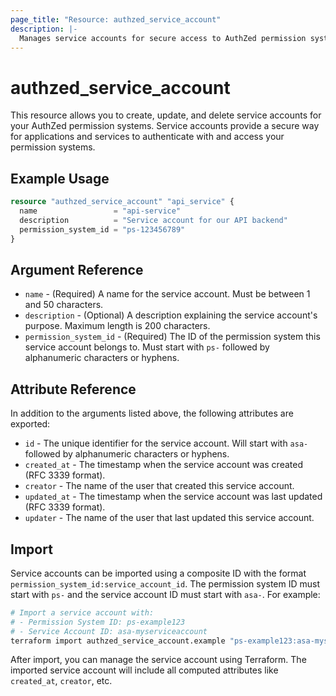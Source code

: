 ```yaml
---
page_title: "Resource: authzed_service_account"
description: |-
  Manages service accounts for secure access to AuthZed permission systems.
---
```


# authzed_service_account

This resource allows you to create, update, and delete service accounts for your AuthZed permission systems. Service accounts provide a secure way for applications and services to authenticate with and access your permission systems.

## Example Usage

```terraform
resource "authzed_service_account" "api_service" {
  name                 = "api-service"
  description          = "Service account for our API backend"
  permission_system_id = "ps-123456789"
}
```

## Argument Reference

* `name` - (Required) A name for the service account. Must be between 1 and 50 characters.
* `description` - (Optional) A description explaining the service account's purpose. Maximum length is 200 characters.
* `permission_system_id` - (Required) The ID of the permission system this service account belongs to. Must start with `ps-` followed by alphanumeric characters or hyphens.

## Attribute Reference

In addition to the arguments listed above, the following attributes are exported:

* `id` - The unique identifier for the service account. Will start with `asa-` followed by alphanumeric characters or hyphens.
* `created_at` - The timestamp when the service account was created (RFC 3339 format).
* `creator` - The name of the user that created this service account.
* `updated_at` - The timestamp when the service account was last updated (RFC 3339 format).
* `updater` - The name of the user that last updated this service account.

## Import

Service accounts can be imported using a composite ID with the format `permission_system_id:service_account_id`. The permission system ID must start with `ps-` and the service account ID must start with `asa-`. For example:

```bash
# Import a service account with:
# - Permission System ID: ps-example123
# - Service Account ID: asa-myserviceaccount
terraform import authzed_service_account.example "ps-example123:asa-myserviceaccount"
```

After import, you can manage the service account using Terraform. The imported service account will include all computed attributes like `created_at`, `creator`, etc. 
